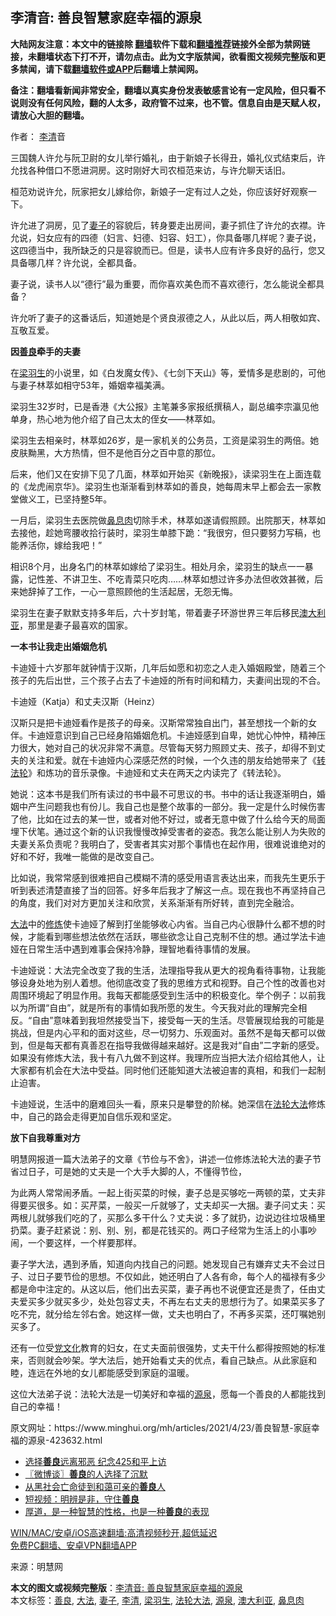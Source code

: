  <h2>李清音: 善良智慧家庭幸福的源泉</h2> <p class="notice"><b>大陆网友注意：本文中的链接除 <a href="https://github.com/bannedbook/fanqiang" >翻墙</a>软件下载和<a href="https://github.com/killgcd/justmysocks/blob/master/README.md">翻墙推荐</a>链接外全部为禁网链接，未翻墙状态下打不开，请勿点击。此为文字版禁闻，欲看图文视频完整版和更多禁闻，请下载<a href="https://github.com/bannedbook/fanqiang">翻墙软件或APP</a>后翻墙上禁闻网。</p><p>备注：翻墙看新闻非常安全，翻墙以真实身份发表敏感言论有一定风险，但只看不说则没有任何风险，翻的人太多，政府管不过来，也不管。信息自由是天赋人权，请放心大胆的翻墙。</b></p>  <div class="entry"> <p>作者： <a href="https://www.bannedbook.org/bnews/tag/%E6%9D%8E%E6%B8%85/" class="st_tag internal_tag" rel="tag" title="标签 李清 下的日志">李清</a>音</p> <p>三国魏人许允与阮卫尉的女儿举行婚礼，由于新娘子长得丑，婚礼仪式结束后，许允找各种借口不愿进洞房。这时刚好大司农桓范来访，与许允聊天话旧。</p> <p>桓范劝说许允，阮家把女儿嫁给你，新娘子一定有过人之处，你应该好好观察一下。</p> <p>许允进了洞房，见了<a href="https://www.bannedbook.org/bnews/tag/%e5%a6%bb%e5%ad%90/" class="st_tag internal_tag" rel="tag" title="标签 妻子 下的日志">妻子</a>的容貌后，转身要走出房间，妻子抓住了许允的衣襟。许允说，妇女应有的四德（妇言、妇德、妇容、妇工），你具备哪几样呢？妻子说，这四德当中，我所缺乏的只是容貌而已。但是，读书人应有许多良好的品行，您又具备哪几样？许允说，全都具备。</p> <p>妻子说，读书人以“德行”最为重要，而你喜欢美色而不喜欢德行，怎么能说全都具备？</p> <p>许允听了妻子的这番话后，知道她是个贤良淑德之人，从此以后，两人相敬如宾、互敬互爱。</p> <p><strong>因<a href="https://www.bannedbook.org/bnews/tag/%E5%96%84%E8%89%AF/" class="st_tag internal_tag" rel="tag" title="标签 善良 下的日志">善良</a>牵手的夫妻</strong></p> <p>在<a href="https://www.bannedbook.org/bnews/tag/%e6%a2%81%e7%be%bd%e7%94%9f/" class="st_tag internal_tag" rel="tag" title="标签 梁羽生 下的日志">梁羽生</a>的小说里，如《白发魔女传》、《七剑下天山》等，爱情多是悲剧的，可他与妻子林萃如相守53年，婚姻幸福美满。</p>  <p>梁羽生32岁时，已是香港《大公报》主笔兼多家报纸撰稿人，副总编李宗瀛见他单身，热心地为他介绍了自己太太的侄女——林萃如。</p> <p>梁羽生去相亲时，林萃如26岁，是一家机关的公务员，工资是梁羽生的两倍。她皮肤黝黑，大方热情，但不是他百分之百中意的那位。</p> <p>后来，他们又在安排下见了几面，林萃如开始买《新晚报》，读梁羽生在上面连载的《龙虎闹京华》。梁羽生也渐渐看到林萃如的善良，她每周末早上都会去一家教堂做义工，已坚持整5年。</p> <p>一月后，梁羽生去医院做<a href="https://www.bannedbook.org/bnews/tag/%e9%bc%bb%e6%81%af%e8%82%89/" class="st_tag internal_tag" rel="tag" title="标签 鼻息肉 下的日志">鼻息肉</a>切除手术，林萃如遂请假照顾。出院那天，林萃如去接他，趁她弯腰收拾行装时，梁羽生单膝下跪：“我很穷，但只要努力写稿，也能养活你，嫁给我吧！”</p> <p>相识8个月，出身名门的林萃如嫁给了梁羽生。相处月余，梁羽生的缺点一一暴露，记性差、不讲卫生、不吃青菜只吃肉……林萃如想过许多办法但收效甚微，后来她辞掉了工作，一心一意照顾他的生活起居，无怨无悔。</p> <p>梁羽生在妻子默默支持多年后，六十岁封笔，带着妻子环游世界三年后移民<a href="https://www.bannedbook.org/bnews/tag/%e6%be%b3%e5%a4%a7%e5%88%a9%e4%ba%9a/" class="st_tag internal_tag" rel="tag" title="标签 澳大利亚 下的日志">澳大利亚</a>，那里是妻子最喜欢的国家。</p> <p><strong>一本书让我走出婚姻危机</strong></p> <p>卡迪娅十六岁那年就钟情于汉斯，几年后如愿和初恋之人走入婚姻殿堂，随着三个孩子的先后出世，三个孩子占去了卡迪娅的所有时间和精力，夫妻间出现的不合。</p>  <p>卡迪娅（Katja）和丈夫汉斯（Heinz）</p> <p>汉斯只是把卡迪娅看作是孩子的母亲。汉斯常常独自出门，甚至想找一个新的女伴。卡迪娅意识到自己已经身陷婚姻危机。卡迪娅感到自卑，她忧心忡忡，精神压力很大，她对自己的状况非常不满意。尽管每天努力照顾丈夫、孩子，却得不到丈夫的关注和爱。就在卡迪娅内心深感茫然的时候，一个久违的朋友给她带来了《<span class='wp_keywordlink'><a href="https://gb.falundafa.org/chigb/zfl.htm" title="《转法轮》" target="_blank">转法轮</a></span>》和炼功的音乐录像。卡迪娅和丈夫在两天之内读完了《转法轮》。</p> <p>她说：这本书是我们所有读过的书中最不可思议的书。书中的话让我逐渐明白，婚姻中产生问题我也有份儿。我自己也是整个故事的一部分。我一定是什么时候伤害了他，比如在过去的某一世，或者对他不好过，或者无意中做了什么给今天的局面埋下伏笔。通过这个新的认识我慢慢改掉受害者的姿态。我怎么能让别人为失败的夫妻关系负责呢？我明白了，受害者其实对那个事情也在起作用，很难说谁绝对的好和不好，我唯一能做的是改变自己。</p> <p>比如说，我常常感到很难把自己模糊不清的感受用语言表达出来，而我先生更乐于听到表述清楚直接了当的回答。好多年后我才了解这一点。现在我也不再坚持自己的角度，我们对对方更加关注和欣赏，关系渐渐有所好转，直到完全融洽。</p> <p><a href="https://www.bannedbook.org/bnews/tag/%E5%A4%A7%E6%B3%95/" class="st_tag internal_tag" rel="tag" title="标签 大法 下的日志">大法</a>中的<span class='wp_keywordlink'><a href="https://www.qi-gong.me/" title="气功修炼网" target="_blank">修炼</a></span>使卡迪娅了解到打坐能够收心内省。当自己内心很静什么都不想的时候，才能看到哪些想法依然在活跃，哪些欲念让自己克制不住的想。通过学法卡迪娅在日常生活中遇到难事会保持冷静，理智地看待事情的发展。</p> <p>卡迪娅说：大法完全改变了我的生活，法理指导我从更大的视角看待事物，让我能够设身处地为别人着想。他彻底改变了我的思维方式和视野。自己个性的改善也对周围环境起了明显作用。我每天都能感受到生活中的积极变化。举个例子：以前我以为所谓“自由”，就是所有的事情如我所愿的发生。今天我对此的理解完全相反。“自由”意味着到我坦然接受当下，接受每一天的生活。尽管展现给我的可能是挑战，但是内心平和的面对这些，尽一切努力、乐观面对。虽然不是每天都可以做到，但是每天都有真善忍在指导我做得越来越好。这是我对“自由”二字新的感受。如果没有修炼大法，我十有八九做不到这样。我理所应当把大法介绍给其他人，让大家都有机会在大法中受益。同时他们还能知道大法被迫害的真相，和我们一起制止迫害。</p> <p>卡迪娅说，生活中的磨难回头一看，原来只是攀登的阶梯。她深信在<a href="https://www.bannedbook.org/bnews/tag/%e6%b3%95%e8%bd%ae%e5%a4%a7%e6%b3%95/" class="st_tag internal_tag" rel="tag" title="标签 法轮大法 下的日志">法轮大法</a>修炼中，自己的路会走得更加自信乐观和坚定。</p> <p><strong>放下自我尊重对方</strong></p>  <p>明慧网报道一篇大法弟子的文章《节俭与不舍》，讲述一位修炼法轮大法的妻子节省过日子，可是她的丈夫是一个大手大脚的人，不懂得节俭，</p> <p>为此两人常常闹矛盾。一起上街买菜的时候，妻子总是买够吃一两顿的菜，丈夫非得要买很多。如：买芹菜，一般买一斤就够了，丈夫却买一大捆。妻子问丈夫：买两根儿就够我们吃的了，买那么多干什么？丈夫说：多了就扔，边说边往垃圾桶里扔菜。妻子赶紧说：别、别、别，都是花钱买的。两口子经常为生活上的小事吵闹，一个要这样，一个样要那样。</p> <p>妻子学大法，遇到矛盾，知道向内找自己的问题。她发现自己有嫌弃丈夫不会过日子、过日子要节俭的思想。不仅如此，她还明白了人各有命，每个人的福禄有多少都是命中注定的。从这以后，他们出去买菜，妻子再也不说便宜还是贵了，任由丈夫爱买多少就买多少，处处包容丈夫，不再左右丈夫的思想行为了。如果菜买多了吃不完，就分给左邻右舍。她这样一做，丈夫也明白了，不再多买菜，还叮嘱她别买多了。</p> <p>还有一位受<span class='wp_keywordlink'><a href="https://www.bannedbook.org/forum2/topic3.html" title="《解体党文化》" target="_blank">党文化</a></span>教育的妇女，在丈夫面前很强势，丈夫干什么都得按照她的标准来，否则就会吵架。学大法后，她开始看丈夫的优点，看自己缺点。从此家庭和睦，连远在外地的女儿都能感受到家庭的温暖。</p> <p>这位大法弟子说：法轮大法是一切美好和幸福的<a href="https://www.bannedbook.org/bnews/tag/%E6%BA%90%E6%B3%89/" class="st_tag internal_tag" rel="tag" title="标签 源泉 下的日志">源泉</a>，愿每一个善良的人都能找到自己的幸福！</p> <p>原文网址：https://www.minghui.org/mh/articles/2021/4/23/善良智慧-家庭幸福的源泉-423632.html</p> <ul class='op-related-articles' title='相关阅读'> <li><a href='https://www.bannedbook.org/bnews/bannedvideo/20210425/1533193.html' target='_blank'>选择<b>善良</b>远离邪恶 纪念425和平上访</a></li> <li><a href='https://www.bannedbook.org/bnews/ssgc/20210422/1531176.html' target='_blank'>〖微博谈〗<b>善良</b>的人选择了沉默</a></li> <li><a href='https://www.bannedbook.org/bnews/comments/20210416/1527340.html' target='_blank'>从黑社会亡命徒到和蔼可亲的<b>善良</b>人</a></li> <li><a href='https://www.bannedbook.org/bnews/bannedvideo/20210414/1526038.html' target='_blank'>短视频：明辨是非，守住<b>善良</b></a></li> <li><a href='https://www.bannedbook.org/bnews/funmedia/20210412/1524320.html' target='_blank'>厚道，是一种智慧的性格，也是一种<b>善良</b>的表现</a></li> </ul> <p class="texttj"> <a href="https://github.com/bannedbook/fanqiang/wiki/V2ray%E6%9C%BA%E5%9C%BA" target="_blank">WIN/MAC/安卓/iOS高速翻墙:高清视频秒开,超低延迟</a><br/> <a href="https://github.com/bannedbook/fanqiang/wiki/%E7%A6%81%E9%97%BB%E7%BD%91%E5%AE%89%E5%8D%93%E7%BF%BB%E5%A2%99%E6%96%B0%E9%97%BBAPP" target="_blank">免费PC翻墙、安卓VPN翻墙APP</a></p><p> 来源：明慧网 </p> <a name='sharetosocial'></a>       <div><b>本文的图文或视频完整版</b>：<a href='https://www.bannedbook.org/bnews/comments/20210425/1533316.html'>李清音: 善良智慧家庭幸福的源泉</a></div>  </div><!--END ENTRY--> <div class="postfooter"> <div>本文标签：<a href="https://www.bannedbook.org/bnews/tag/%E5%96%84%E8%89%AF/" rel="tag">善良</a>, <a href="https://www.bannedbook.org/bnews/tag/%E5%A4%A7%E6%B3%95/" rel="tag">大法</a>, <a href="https://www.bannedbook.org/bnews/tag/%e5%a6%bb%e5%ad%90/" rel="tag">妻子</a>, <a href="https://www.bannedbook.org/bnews/tag/%E6%9D%8E%E6%B8%85/" rel="tag">李清</a>, <a href="https://www.bannedbook.org/bnews/tag/%e6%a2%81%e7%be%bd%e7%94%9f/" rel="tag">梁羽生</a>, <a href="https://www.bannedbook.org/bnews/tag/%e6%b3%95%e8%bd%ae%e5%a4%a7%e6%b3%95/" rel="tag">法轮大法</a>, <a href="https://www.bannedbook.org/bnews/tag/%E6%BA%90%E6%B3%89/" rel="tag">源泉</a>, <a href="https://www.bannedbook.org/bnews/tag/%e6%be%b3%e5%a4%a7%e5%88%a9%e4%ba%9a/" rel="tag">澳大利亚</a>, <a href="https://www.bannedbook.org/bnews/tag/%e9%bc%bb%e6%81%af%e8%82%89/" rel="tag">鼻息肉</a></div>  </div><!--END POSTFOOTER--> 
